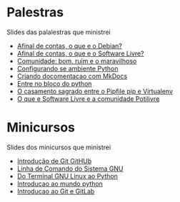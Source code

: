 # Palestras
Slides das palalestras que ministrei

* [Afinal de contas, o que e o Debian?](slides/Afinal-de-contas-o-que-e-o-Debian)
* [Afinal de contas, o que e o Software Livre?](#)
* [Comunidade: bom, ruim e o maravilhoso](#)
* [Configurando se ambiente Python](#)
* [Criando docomentacao com MkDocs](#)
* [Entre no bloco do python](#)
* [O casamento sagrado entre o Pipfile pip e Virtualenv](#)
* [O que e Software Livre e a comunidade Potilivre](#)

# Minicursos
Slides dos minicursos que ministrei
* [Introdução de Git GitHUb](#)
* [Linha de Comando do Sistema GNU](#)
* [Do Terminal GNU Linux ao Python](#)
* [Introducao ao mundo python](#)
* [Introducao ao Git e GitLab](#)
